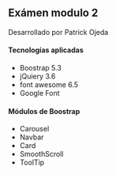 ## Exámen modulo 2
Desarrollado por Patrick Ojeda

#### Tecnologías aplicadas
- Boostrap 5.3
- jQuiery 3.6
- font awesome 6.5
- Google Font

#### Módulos de Boostrap
- Carousel
- Navbar
- Card
- SmoothScroll
- ToolTip



